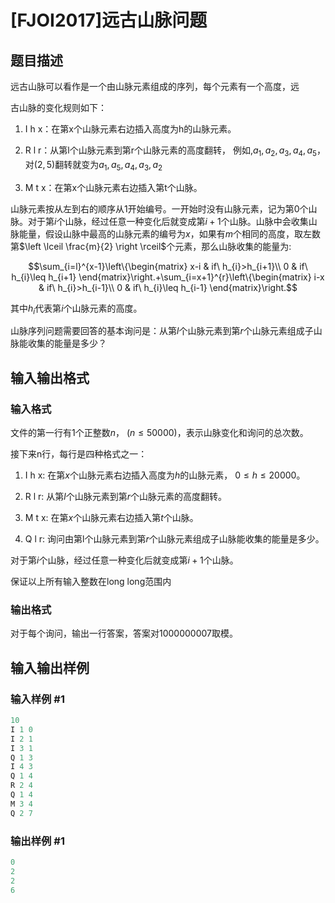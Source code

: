 # [FJOI2017]远古山脉问题

## 题目描述

远古山脉可以看作是一个由山脉元素组成的序列，每个元素有一个高度，远

古山脉的变化规则如下：

1. I h x：在第x个山脉元素右边插入高度为h的山脉元素。

2. R l r：从第l个山脉元素到第r个山脉元素的高度翻转， 例如,$a_1,a_2,a_3,a_4,a_5$，对$(2,5)$翻转就变为$a_1,a_5,a_4,a_3,a_2$

3. M t x：在第x个山脉元素右边插入第t个山脉。

山脉元素按从左到右的顺序从$1$开始编号。一开始时没有山脉元素，记为第$0$个山脉。对于第$i$个山脉，经过任意一种变化后就变成第$i+1$个山脉。山脉中会收集山脉能量，假设山脉中最高的山脉元素的编号为$x$，如果有$m$个相同的高度，取左数第$\left \lceil \frac{m}{2} \right \rceil$个元素，那么山脉收集的能量为:

$$\sum_{i=l}^{x-1}\left\{\begin{matrix} x-i & if\ h_{i}>h_{i+1}\\ 0 & if\ h_{i}\leq h_{i+1} \end{matrix}\right.+\sum_{i=x+1}^{r}\left\{\begin{matrix} i-x & if\ h_{i}>h_{i-1}\\ 0 & if\ h_{i}\leq h_{i-1} \end{matrix}\right.$$

其中$h_{i}$代表第$i$个山脉元素的高度。

山脉序列问题需要回答的基本询问是：从第$l$个山脉元素到第$r$个山脉元素组成子山脉能收集的能量是多少？

## 输入输出格式

### 输入格式

文件的第一行有1个正整数$n$， ($n\le 50000$)，表示山脉变化和询问的总次数。

接下来n行，每行是四种格式之一：

1. I h x: 在第$x$个山脉元素右边插入高度为$h$的山脉元素， $0\le h\le 20000$。

2. R l r: 从第$l$个山脉元素到第$r$个山脉元素的高度翻转。

3. M t x: 在第$x$个山脉元素右边插入第$t$个山脉。

4. Q l r: 询问由第l个山脉元素到第$r$个山脉元素组成子山脉能收集的能量是多少。

对于第$i$个山脉，经过任意一种变化后就变成第$i+1$个山脉。

保证以上所有输入整数在long long范围内

### 输出格式

对于每个询问，输出一行答案，答案对1000000007取模。

## 输入输出样例

### 输入样例 #1

```cpp
10
I 1 0
I 2 1
I 3 1
Q 1 3
I 4 3
Q 1 4
R 2 4
Q 1 4
M 3 4
Q 2 7
```


### 输出样例 #1

```cpp
0
2
2
6
```


